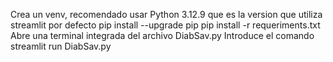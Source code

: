 Crea un venv, recomendado usar Python 3.12.9 que es la version que utiliza streamlit por defecto
pip install --upgrade pip
pip install -r requeriments.txt
Abre una terminal integrada del archivo DiabSav.py
Introduce el comando streamlit run DiabSav.py
